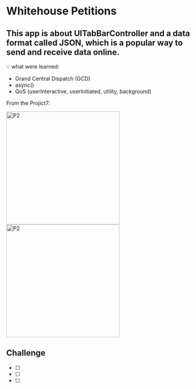 # Whitehouse Petitions

## This app is about UITabBarController and a data format called JSON, which is a popular way to send and receive data online. 

💡 what were learned:
- Grand Central Dispatch (GCD)
- async()
- QoS (userInteractive, userInitiated, utility, background)

From the Projict7:

<img width="300" alt="P2" src="https://sun9-25.userapi.com/impg/K984Nd07EFd09hhFVxnz6J5LyI586IiqLzEpYg/fH20EiGPJbE.jpg?size=640x1340&quality=96&sign=ae667ba1a460976f009647d0e7352657&type=album"> <img width="300" alt="P2" src="https://sun9-63.userapi.com/impg/mgDtW46mgJeg90tsIMLz6wEoDeTSvQd9aGSrTA/ut2z5jNqN20.jpg?size=640x1340&quality=96&sign=b6247496d7f16f354265e0527e26ed4b&type=album">


## Challenge

- [ ] 
- [ ] 
- [ ] 


